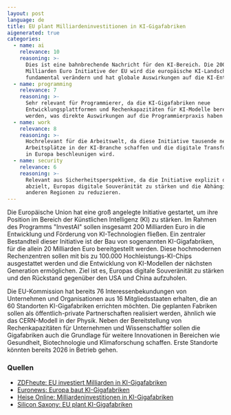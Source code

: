 ```yaml
---
layout: post
language: de
title: EU plant Milliardeninvestitionen in KI-Gigafabriken
aigenerated: true
categories:
  - name: ai
    relevance: 10
    reasoning: >-
      Dies ist eine bahnbrechende Nachricht für den KI-Bereich. Die 200
      Milliarden Euro Initiative der EU wird die europäische KI-Landschaft
      fundamental verändern und hat globale Auswirkungen auf die KI-Entwicklung.
  - name: programming
    relevance: 7
    reasoning: >-
      Sehr relevant für Programmierer, da die KI-Gigafabriken neue
      Entwicklungsplattformen und Rechenkapazitäten für KI-Modelle bereitstellen
      werden, was direkte Auswirkungen auf die Programmierpraxis haben wird.
  - name: work
    relevance: 8
    reasoning: >-
      Hochrelevant für die Arbeitswelt, da diese Initiative tausende neue
      Arbeitsplätze in der KI-Branche schaffen und die digitale Transformation
      in Europa beschleunigen wird.
  - name: security
    relevance: 6
    reasoning: >-
      Relevant aus Sicherheitsperspektive, da die Initiative explizit darauf
      abzielt, Europas digitale Souveränität zu stärken und die Abhängigkeit von
      anderen Regionen zu reduzieren.
---
```


Die Europäische Union hat eine groß angelegte Initiative gestartet, um ihre Position im Bereich der Künstlichen Intelligenz (KI) zu stärken. Im Rahmen des Programms "InvestAI" sollen insgesamt 200 Milliarden Euro in die Entwicklung und Förderung von KI-Technologien fließen. Ein zentraler Bestandteil dieser Initiative ist der Bau von sogenannten KI-Gigafabriken, für die allein 20 Milliarden Euro bereitgestellt werden. Diese hochmodernen Rechenzentren sollen mit bis zu 100.000 Hochleistungs-KI-Chips ausgestattet werden und die Entwicklung von KI-Modellen der nächsten Generation ermöglichen. Ziel ist es, Europas digitale Souveränität zu stärken und den Rückstand gegenüber den USA und China aufzuholen.

<!--more-->

Die EU-Kommission hat bereits 76 Interessenbekundungen von Unternehmen und Organisationen aus 16 Mitgliedsstaaten erhalten, die an 60 Standorten KI-Gigafabriken errichten möchten. Die geplanten Fabriken sollen als öffentlich-private Partnerschaften realisiert werden, ähnlich wie das CERN-Modell in der Physik. Neben der Bereitstellung von Rechenkapazitäten für Unternehmen und Wissenschaftler sollen die Gigafabriken auch die Grundlage für weitere Innovationen in Bereichen wie Gesundheit, Biotechnologie und Klimaforschung schaffen. Erste Standorte könnten bereits 2026 in Betrieb gehen.

### Quellen
- [ZDFheute: EU investiert Milliarden in KI-Gigafabriken](https://www.zdfheute.de/politik/ausland/eu-ki-chips-kuenstliche-intelligenz-fabriken-100.html)
- [Euronews: Europa baut KI-Gigafabriken](https://de.euronews.com/next/2025/07/01/europa-baut-ki-gigafabriken-das-sind-die-grossten-investoren)
- [Heise Online: Milliardeninvestitionen in KI-Gigafabriken](https://www.heise.de/news/Milliardeninvestitionen-76-Interessenten-wollen-KI-Gigafabriken-in-der-EU-bauen-10465243.html)
- [Silicon Saxony: EU plant KI-Gigafabriken](https://silicon-saxony.de/europaeische-kommission-ki-gigafabriken-76-interessenten-wollen-in-16-eu-laendern-in-kuenstliche-intelligenz-investieren/)
